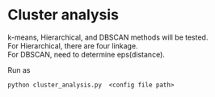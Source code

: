 # Cluster analysis
k-means, Hierarchical, and DBSCAN methods will be tested.  
  For Hierarchical, there are four linkage.  
  For DBSCAN, need to determine eps(distance).  

Run as 
```
python cluster_analysis.py  <config file path>
```
